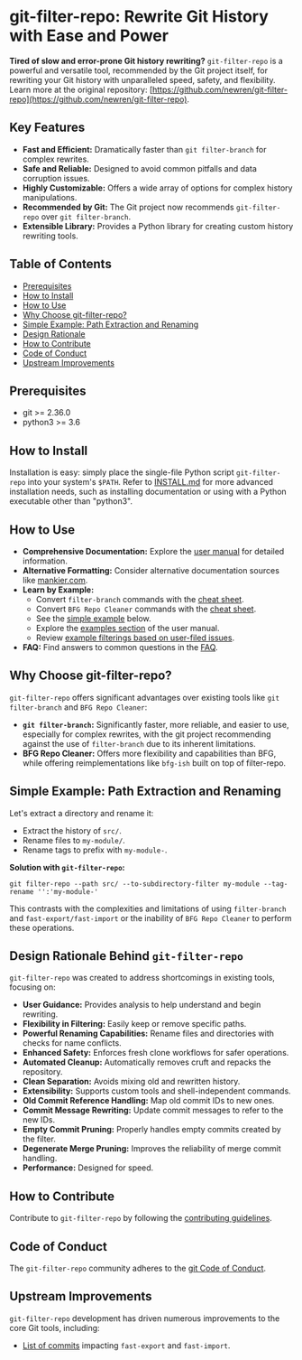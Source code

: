 # git-filter-repo: Rewrite Git History with Ease and Power

**Tired of slow and error-prone Git history rewriting?** `git-filter-repo` is a powerful and versatile tool, recommended by the Git project itself, for rewriting your Git history with unparalleled speed, safety, and flexibility. Learn more at the original repository: [https://github.com/newren/git-filter-repo](https://github.com/newren/git-filter-repo).

## Key Features

*   **Fast and Efficient:** Dramatically faster than `git filter-branch` for complex rewrites.
*   **Safe and Reliable:** Designed to avoid common pitfalls and data corruption issues.
*   **Highly Customizable:** Offers a wide array of options for complex history manipulations.
*   **Recommended by Git:** The Git project now recommends `git-filter-repo` over `git filter-branch`.
*   **Extensible Library:** Provides a Python library for creating custom history rewriting tools.

## Table of Contents

*   [Prerequisites](#prerequisites)
*   [How to Install](#how-do-i-install-it)
*   [How to Use](#how-do-i-use-it)
*   [Why Choose git-filter-repo?](#why-filter-repo-instead-of-other-alternatives)
*   [Simple Example: Path Extraction and Renaming](#simple-example-with-comparisons)
*   [Design Rationale](#design-rationale-behind-filter-repo)
*   [How to Contribute](#how-do-i-contribute)
*   [Code of Conduct](#is-there-a-code-of-conduct)
*   [Upstream Improvements](#upstream-improvements)

## Prerequisites

*   git >= 2.36.0
*   python3 >= 3.6

## How to Install

Installation is easy: simply place the single-file Python script `git-filter-repo` into your system's `$PATH`. Refer to [INSTALL.md](INSTALL.md) for more advanced installation needs, such as installing documentation or using with a Python executable other than "python3".

## How to Use

*   **Comprehensive Documentation:** Explore the [user manual](https://htmlpreview.github.io/?https://github.com/newren/git-filter-repo/blob/docs/html/git-filter-repo.html) for detailed information.
*   **Alternative Formatting:** Consider alternative documentation sources like [mankier.com](https://www.mankier.com/1/git-filter-repo).
*   **Learn by Example:**
    *   Convert `filter-branch` commands with the [cheat sheet](Documentation/converting-from-filter-branch.md#cheat-sheet-conversion-of-examples-from-the-filter-branch-manpage).
    *   Convert `BFG Repo Cleaner` commands with the [cheat sheet](Documentation/converting-from-bfg-repo-cleaner.md#cheat-sheet-conversion-of-examples-from-bfg).
    *   See the [simple example](#simple-example-with-comparisons) below.
    *   Explore the [examples section](https://htmlpreview.github.io/?https://github.com/newren/git-filter-repo/blob/docs/html/git-filter-repo.html#EXAMPLES) of the user manual.
    *   Review [example filterings based on user-filed issues](Documentation/examples-from-user-filed-issues.md).
*   **FAQ:** Find answers to common questions in the [FAQ](Documentation/FAQ.md).

## Why Choose git-filter-repo?

`git-filter-repo` offers significant advantages over existing tools like `git filter-branch` and `BFG Repo Cleaner`:

*   **`git filter-branch`:**  Significantly faster, more reliable, and easier to use, especially for complex rewrites, with the git project recommending against the use of `filter-branch` due to its inherent limitations.
*   **BFG Repo Cleaner:**  Offers more flexibility and capabilities than BFG, while offering reimplementations like `bfg-ish` built on top of filter-repo.

## Simple Example: Path Extraction and Renaming

Let's extract a directory and rename it:

*   Extract the history of `src/`.
*   Rename files to `my-module/`.
*   Rename tags to prefix with `my-module-`.

**Solution with `git-filter-repo`:**

```shell
git filter-repo --path src/ --to-subdirectory-filter my-module --tag-rename '':'my-module-'
```

This contrasts with the complexities and limitations of using `filter-branch` and  `fast-export/fast-import` or the inability of `BFG Repo Cleaner` to perform these operations.

## Design Rationale Behind `git-filter-repo`

`git-filter-repo` was created to address shortcomings in existing tools, focusing on:

*   **User Guidance:** Provides analysis to help understand and begin rewriting.
*   **Flexibility in Filtering:** Easily keep or remove specific paths.
*   **Powerful Renaming Capabilities:** Rename files and directories with checks for name conflicts.
*   **Enhanced Safety:** Enforces fresh clone workflows for safer operations.
*   **Automated Cleanup:** Automatically removes cruft and repacks the repository.
*   **Clean Separation:** Avoids mixing old and rewritten history.
*   **Extensibility:** Supports custom tools and shell-independent commands.
*   **Old Commit Reference Handling:** Map old commit IDs to new ones.
*   **Commit Message Rewriting:** Update commit messages to refer to the new IDs.
*   **Empty Commit Pruning:** Properly handles empty commits created by the filter.
*   **Degenerate Merge Pruning:** Improves the reliability of merge commit handling.
*   **Performance:** Designed for speed.

## How to Contribute

Contribute to `git-filter-repo` by following the [contributing guidelines](Documentation/Contributing.md).

## Code of Conduct

The `git-filter-repo` community adheres to the [git Code of Conduct](https://git.kernel.org/pub/scm/git/git.git/tree/CODE_OF_CONDUCT.md).

## Upstream Improvements

`git-filter-repo` development has driven numerous improvements to the core Git tools, including:

*   [List of commits](https://github.com/newren/git-filter-repo#upstream-improvements) impacting  `fast-export` and `fast-import`.